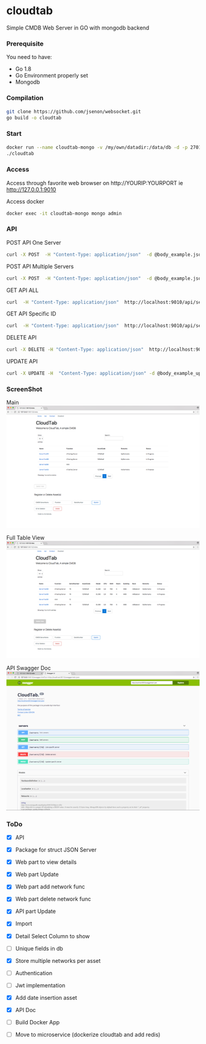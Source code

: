 # cloudtab

Simple CMDB Web Server in GO with mongodb backend

### Prerequisite

You need to have:

* Go 1.8
* Go Environment properly set
* Mongodb

### Compilation

```sh
git clone https://github.com/jsenon/websocket.git
go build -o cloudtab
```

### Start

```sh
docker run --name cloudtab-mongo -v /my/own/datadir:/data/db -d -p 27017:27017 mongo:latest
./cloudtab 
```

### Access

Access through favorite web browser on http://YOURIP:YOURPORT ie http://127.0.0.1:9010

Access docker
```sh
docker exec -it cloudtab-mongo mongo admin
```

### API

POST API One Server
```sh
curl -X POST  -H "Content-Type: application/json"  -d @body_example.json http://localhost:9010/api/servers
```
POST API Multiple Servers
```sh
curl -X POST  -H "Content-Type: application/json"  -d @body_example.json http://localhost:9010/api/servers/import
```
GET API ALL
```sh
curl  -H "Content-Type: application/json"  http://localhost:9010/api/servers
```

GET API Specific ID
```sh
curl  -H "Content-Type: application/json"  http://localhost:9010/api/servers/YOURID
```

DELETE API 
```sh
curl -X DELETE -H "Content-Type: application/json"  http://localhost:9010/api/servers/YOURID
```
UPDATE API 
```sh
curl -X UPDATE -H  "Content-Type: application/json" -d @body_example_update.json http://localhost:9010/api/servers/YOURID
```

### ScreenShot

Main
![Alt text](/img/main.png?raw=true "Main")

Full Table View
![Alt text](/img/fullview.png?raw=true "FullView")

API Swagger Doc
![Alt text](/img/api_swagger.png?raw=true "API Swagger")



### ToDo

- [x] API
- [x] Package for struct JSON Server
- [x] Web part to view details
- [x] Web part Update
- [x] Web part add network func
- [x] Web part delete network func
- [x] API part Update
- [x] Import 
- [x] Detail Select Column to show
- [ ] Unique fields in db
- [x] Store multiple networks per asset
- [ ] Authentication
- [ ] Jwt implementation
- [x] Add date insertion asset
- [x] API Doc
- [ ] Build Docker App
- [ ] Move to microservice (dockerize cloudtab and add redis)





